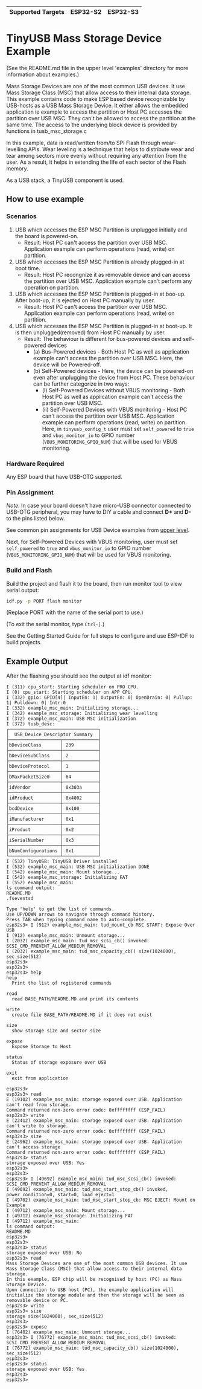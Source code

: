| Supported Targets | ESP32-S2 | ESP32-S3 |
| ----------------- | -------- | -------- |

# TinyUSB Mass Storage Device Example

(See the README.md file in the upper level 'examples' directory for more information about examples.)

Mass Storage Devices are one of the most common USB devices. It use Mass Storage Class (MSC) that allow access to their internal data storage.
This example contains code to make ESP based device recognizable by USB-hosts as a USB Mass Storage Device.
It either allows the embedded application ie example to access the partition or Host PC accesses the partition over USB MSC.
They can't be allowed to access the partition at the same time.
The access to the underlying block device is provided by functions in tusb_msc_storage.c

In this example, data is read/written from/to SPI Flash through wear-levelling APIs. Wear leveling is a technique that helps to distribute wear and tear among sectors more evenly without requiring any attention from the user. As a result, it helps in extending the life of each sector of the Flash memory.

As a USB stack, a TinyUSB component is used.

## How to use example

### Scenarios
1. USB which accesses the ESP MSC Partition is unplugged initially and the board is powered-on.
     - Result: Host PC can't access the partition over USB MSC. Application example can perform operations (read, write) on partition.
2. USB which accesses the ESP MSC Partition is already plugged-in at boot time.
     - Result: Host PC recongnize it as removable device and can access the partition over USB MSC. Application example can't perform any operation on partition.
3. USB which accesses the ESP MSC Partition is plugged-in at boo-up. After boot-up, it is ejected on Host PC manually by user.
     - Result: Host PC can't access the partition over USB MSC. Application example can perform operations (read, write) on partition.
4. USB which accesses the ESP MSC Partition is plugged-in at boot-up. It is then unplugged(removed) from Host PC manually by user.
     - Result: The behaviour is different for bus-powered devices and self-powered devices
          - (a) Bus-Powered devices - Both Host PC as well as application example can't access the partition over USB MSC. Here, the device will be Powered-off.
          - (b) Self-Powered devices - Here, the device can be powered-on even after unplugging the device from Host PC. These behaviour can be further categorize in two ways:
               - (i) Self-Powered Devices without VBUS monitoring - Both Host PC as well as application example can't access the partition over USB MSC.
               - (ii) Self-Powered Devices with VBUS monitoring - Host PC can't access the partition over USB MSC. Application example can perform operations (read, write) on partition. Here, in ``tinyusb_config_t`` user must set ``self_powered`` to ``true`` and ``vbus_monitor_io`` to GPIO number (``VBUS_MONITORING_GPIO_NUM``) that will be used for VBUS monitoring.

### Hardware Required

Any ESP board that have USB-OTG supported.

### Pin Assignment

_Note:_ In case your board doesn't have micro-USB connector connected to USB-OTG peripheral, you may have to DIY a cable and connect **D+** and **D-** to the pins listed below.

See common pin assignments for USB Device examples from [upper level](../../README.md#common-pin-assignments).

Next, for Self-Powered Devices with VBUS monitoring, user must set ``self_powered`` to ``true`` and ``vbus_monitor_io`` to GPIO number (``VBUS_MONITORING_GPIO_NUM``) that will be used for VBUS monitoring.

### Build and Flash

Build the project and flash it to the board, then run monitor tool to view serial output:

```bash
idf.py -p PORT flash monitor
```

(Replace PORT with the name of the serial port to use.)

(To exit the serial monitor, type ``Ctrl-]``.)

See the Getting Started Guide for full steps to configure and use ESP-IDF to build projects.

## Example Output

After the flashing you should see the output at idf monitor:

```
I (311) cpu_start: Starting scheduler on PRO CPU.
I (0) cpu_start: Starting scheduler on APP CPU.
I (332) gpio: GPIO[4]| InputEn: 1| OutputEn: 0| OpenDrain: 0| Pullup: 1| Pulldown: 0| Intr:0 
I (332) example_msc_main: Initializing storage...
I (342) example_msc_storage: Initializing wear levelling
I (372) example_msc_main: USB MSC initialization
I (372) tusb_desc: 
┌─────────────────────────────────┐
│  USB Device Descriptor Summary  │
├───────────────────┬─────────────┤
│bDeviceClass       │ 239         │
├───────────────────┼─────────────┤
│bDeviceSubClass    │ 2           │
├───────────────────┼─────────────┤
│bDeviceProtocol    │ 1           │
├───────────────────┼─────────────┤
│bMaxPacketSize0    │ 64          │
├───────────────────┼─────────────┤
│idVendor           │ 0x303a      │
├───────────────────┼─────────────┤
│idProduct          │ 0x4002      │
├───────────────────┼─────────────┤
│bcdDevice          │ 0x100       │
├───────────────────┼─────────────┤
│iManufacturer      │ 0x1         │
├───────────────────┼─────────────┤
│iProduct           │ 0x2         │
├───────────────────┼─────────────┤
│iSerialNumber      │ 0x3         │
├───────────────────┼─────────────┤
│bNumConfigurations │ 0x1         │
└───────────────────┴─────────────┘
I (532) TinyUSB: TinyUSB Driver installed
I (532) example_msc_main: USB MSC initialization DONE
I (542) example_msc_main: Mount storage...
I (542) example_msc_storage: Initializing FAT
I (552) example_msc_main: 
ls command output:
README.MD
.fseventsd

Type 'help' to get the list of commands.
Use UP/DOWN arrows to navigate through command history.
Press TAB when typing command name to auto-complete.
esp32s3> I (912) example_msc_main: tud_mount_cb MSC START: Expose Over USB
I (912) example_msc_main: Unmount storage...
I (2032) example_msc_main: tud_msc_scsi_cb() invoked: SCSI_CMD_PREVENT_ALLOW_MEDIUM_REMOVAL
I (2032) example_msc_main: tud_msc_capacity_cb() size(1024000), sec_size(512)
esp32s3> 
esp32s3> 
esp32s3> help
help 
  Print the list of registered commands

read 
  read BASE_PATH/README.MD and print its contents

write 
  create file BASE_PATH/README.MD if it does not exist

size 
  show storage size and sector size

expose 
  Expose Storage to Host

status 
  Status of storage exposure over USB

exit 
  exit from application

esp32s3> 
esp32s3> read
E (19102) example_msc_main: storage exposed over USB. Application can't read from storage.
Command returned non-zero error code: 0xffffffff (ESP_FAIL)
esp32s3> write
E (22412) example_msc_main: storage exposed over USB. Application can't write to storage.
Command returned non-zero error code: 0xffffffff (ESP_FAIL)
esp32s3> size
E (24962) example_msc_main: storage exposed over USB. Application can't access storage
Command returned non-zero error code: 0xffffffff (ESP_FAIL)
esp32s3> status
storage exposed over USB: Yes
esp32s3> 
esp32s3> 
esp32s3> I (49692) example_msc_main: tud_msc_scsi_cb() invoked: SCSI_CMD_PREVENT_ALLOW_MEDIUM_REMOVAL
I (49692) example_msc_main: tud_msc_start_stop_cb() invoked, power_condition=0, start=0, load_eject=1
I (49702) example_msc_main: tud_msc_start_stop_cb: MSC EJECT: Mount on Example
I (49712) example_msc_main: Mount storage...
I (49712) example_msc_storage: Initializing FAT
I (49712) example_msc_main: 
ls command output:
README.MD
esp32s3> 
esp32s3> 
esp32s3> status
storage exposed over USB: No
esp32s3> read
Mass Storage Devices are one of the most common USB devices. It use Mass Storage Class (MSC) that allow access to their internal data storage.
In this example, ESP chip will be recognised by host (PC) as Mass Storage Device.
Upon connection to USB host (PC), the example application will initialize the storage module and then the storage will be seen as removable device on PC.
esp32s3> write
esp32s3> size
storage size(1024000), sec_size(512)
esp32s3> 
esp32s3> expose
I (76402) example_msc_main: Unmount storage...
esp32s3> I (76772) example_msc_main: tud_msc_scsi_cb() invoked: SCSI_CMD_PREVENT_ALLOW_MEDIUM_REMOVAL
I (76772) example_msc_main: tud_msc_capacity_cb() size(1024000), sec_size(512)
esp32s3> 
esp32s3> status
storage exposed over USB: Yes
esp32s3> 
esp32s3>
```
